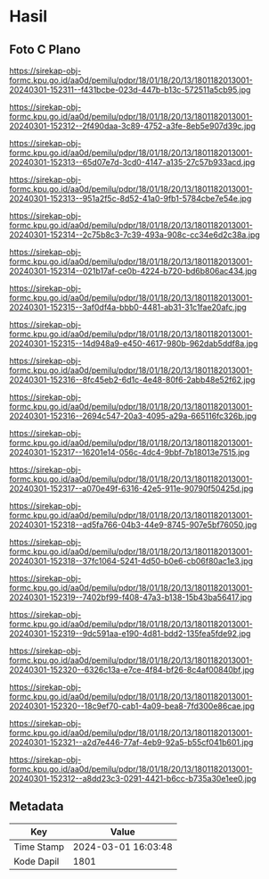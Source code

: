 # Hasil

## Foto C Plano

https://sirekap-obj-formc.kpu.go.id/aa0d/pemilu/pdpr/18/01/18/20/13/1801182013001-20240301-152311--f431bcbe-023d-447b-b13c-572511a5cb95.jpg

https://sirekap-obj-formc.kpu.go.id/aa0d/pemilu/pdpr/18/01/18/20/13/1801182013001-20240301-152312--2f490daa-3c89-4752-a3fe-8eb5e907d39c.jpg

https://sirekap-obj-formc.kpu.go.id/aa0d/pemilu/pdpr/18/01/18/20/13/1801182013001-20240301-152313--65d07e7d-3cd0-4147-a135-27c57b933acd.jpg

https://sirekap-obj-formc.kpu.go.id/aa0d/pemilu/pdpr/18/01/18/20/13/1801182013001-20240301-152313--951a2f5c-8d52-41a0-9fb1-5784cbe7e54e.jpg

https://sirekap-obj-formc.kpu.go.id/aa0d/pemilu/pdpr/18/01/18/20/13/1801182013001-20240301-152314--2c75b8c3-7c39-493a-908c-cc34e6d2c38a.jpg

https://sirekap-obj-formc.kpu.go.id/aa0d/pemilu/pdpr/18/01/18/20/13/1801182013001-20240301-152314--021b17af-ce0b-4224-b720-bd6b806ac434.jpg

https://sirekap-obj-formc.kpu.go.id/aa0d/pemilu/pdpr/18/01/18/20/13/1801182013001-20240301-152315--3af0df4a-bbb0-4481-ab31-31c1fae20afc.jpg

https://sirekap-obj-formc.kpu.go.id/aa0d/pemilu/pdpr/18/01/18/20/13/1801182013001-20240301-152315--14d948a9-e450-4617-980b-962dab5ddf8a.jpg

https://sirekap-obj-formc.kpu.go.id/aa0d/pemilu/pdpr/18/01/18/20/13/1801182013001-20240301-152316--8fc45eb2-6d1c-4e48-80f6-2abb48e52f62.jpg

https://sirekap-obj-formc.kpu.go.id/aa0d/pemilu/pdpr/18/01/18/20/13/1801182013001-20240301-152316--2694c547-20a3-4095-a29a-665116fc326b.jpg

https://sirekap-obj-formc.kpu.go.id/aa0d/pemilu/pdpr/18/01/18/20/13/1801182013001-20240301-152317--16201e14-056c-4dc4-9bbf-7b18013e7515.jpg

https://sirekap-obj-formc.kpu.go.id/aa0d/pemilu/pdpr/18/01/18/20/13/1801182013001-20240301-152317--a070e49f-6316-42e5-911e-90790f50425d.jpg

https://sirekap-obj-formc.kpu.go.id/aa0d/pemilu/pdpr/18/01/18/20/13/1801182013001-20240301-152318--ad5fa766-04b3-44e9-8745-907e5bf76050.jpg

https://sirekap-obj-formc.kpu.go.id/aa0d/pemilu/pdpr/18/01/18/20/13/1801182013001-20240301-152318--37fc1064-5241-4d50-b0e6-cb06f80ac1e3.jpg

https://sirekap-obj-formc.kpu.go.id/aa0d/pemilu/pdpr/18/01/18/20/13/1801182013001-20240301-152319--7402bf99-f408-47a3-b138-15b43ba56417.jpg

https://sirekap-obj-formc.kpu.go.id/aa0d/pemilu/pdpr/18/01/18/20/13/1801182013001-20240301-152319--9dc591aa-e190-4d81-bdd2-135fea5fde92.jpg

https://sirekap-obj-formc.kpu.go.id/aa0d/pemilu/pdpr/18/01/18/20/13/1801182013001-20240301-152320--6326c13a-e7ce-4f84-bf26-8c4af00840bf.jpg

https://sirekap-obj-formc.kpu.go.id/aa0d/pemilu/pdpr/18/01/18/20/13/1801182013001-20240301-152320--18c9ef70-cab1-4a09-bea8-7fd300e86cae.jpg

https://sirekap-obj-formc.kpu.go.id/aa0d/pemilu/pdpr/18/01/18/20/13/1801182013001-20240301-152321--a2d7e446-77af-4eb9-92a5-b55cf041b601.jpg

https://sirekap-obj-formc.kpu.go.id/aa0d/pemilu/pdpr/18/01/18/20/13/1801182013001-20240301-152312--a8dd23c3-0291-4421-b6cc-b735a30e1ee0.jpg


## Metadata

| Key        | Value               |
| ---------- | ------------------- |
| Time Stamp | 2024-03-01 16:03:48 |
| Kode Dapil | 1801                |



